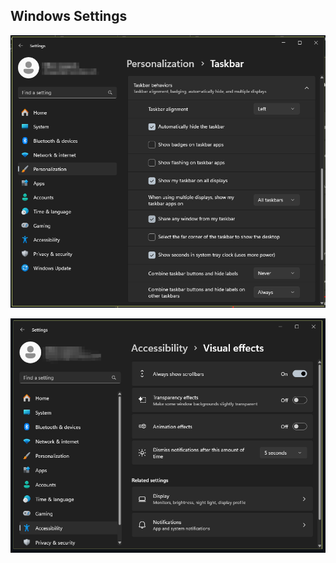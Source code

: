 ## Windows Settings

![taskbar_behavior_settings](https://raw.githubusercontent.com/dillacorn/win-glaze-dots/refs/heads/main/ScreenShots_For_Guides/Windows_Settings/taskbar_behavior_settings.png)

![visual_effect_settings](https://raw.githubusercontent.com/dillacorn/win-glaze-dots/refs/heads/main/ScreenShots_For_Guides/Windows_Settings/visual_effect_settings.png)

